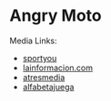 # Angry Moto

Media Links:
- [sportyou](http://www.sportyou.es/blog/motos/2015/10/28/angry-rossi-marquez-google-play-579728.html) 
- [lainformacion.com](http://noticias.lainformacion.com/deporte/motociclismo/angry-rossi-el-nuevo-juego-para-smartphones-que-se-inspira-en-la-patada-del-italiano_SuJpT7eoEN4f3tEgA73jr6/)
- [atresmedia](http://deportes.atresmedia.com/otros-deportes/angry-rossi-patada-valentino-convierte-videojuego-moviles_2015102856310b176584a826e95049d0.html)
- [alfabetajuega](http://www.alfabetajuega.com/noticia/la-patada-de-rossi-a-mrquez-se-convierte-en-videojuego-n-59911)
